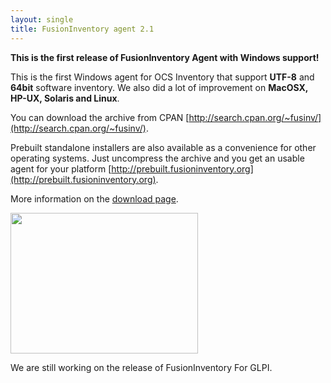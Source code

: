 ```yaml
---
layout: single
title: FusionInventory agent 2.1
---
```


<strong>This is the first release of FusionInventory Agent with Windows support!</strong>

This is the first Windows agent for OCS Inventory that support <strong>UTF-8</strong> and <strong>64bit</strong> software inventory. We also did a lot of improvement on <strong>MacOSX, HP-UX, Solaris and Linux</strong>.

You can download the archive from CPAN [http://search.cpan.org/~fusinv/](http://search.cpan.org/~fusinv/).

Prebuilt standalone installers are also available as a convenience for other operating systems. Just uncompress the archive and you get an usable agent for your platform [http://prebuilt.fusioninventory.org](http://prebuilt.fusioninventory.org).

More information on the [download page](https://documentation.fusioninventory.org/%20FusionInventory_agent/%20%20%20Installation/windows/).

<a href="/news_docs/fusioninventory-2.1-goneri.png"><img class="aligncenter size-medium wp-image-532" title="fusioninventory-2.1-goneri" src="/news_docs/fusioninventory-2.1-goneri-300x225.png" alt="" width="300" height="225" /></a>

We are still working on the release of FusionInventory For GLPI.
